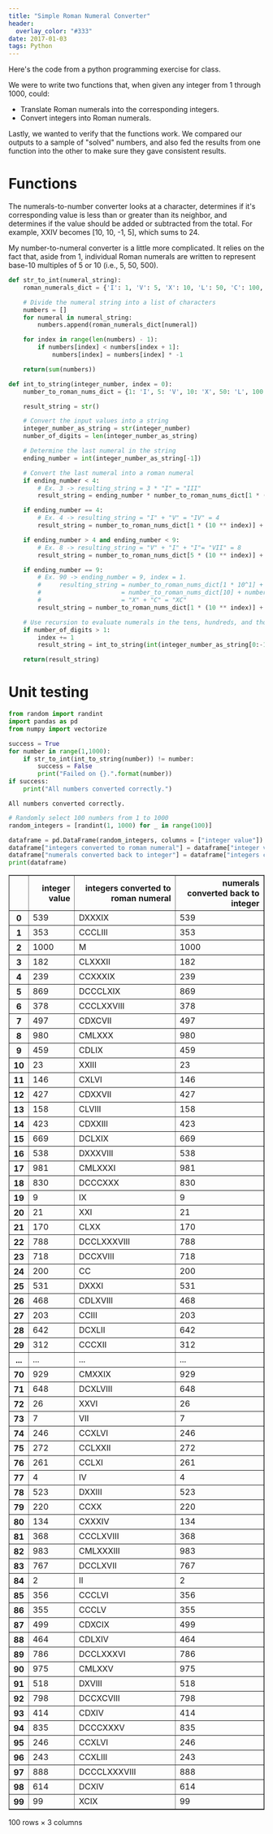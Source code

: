 ```yaml
---
title: "Simple Roman Numeral Converter"
header:
  overlay_color: "#333"
date: 2017-01-03
tags: Python
---
```


Here's the code from a python programming exercise for class.

We were to write two functions that, when given any integer from 1 through 1000, could:

* Translate Roman numerals into the corresponding integers.
* Convert integers into Roman numerals.

Lastly, we wanted to verify that the functions work. We compared our outputs to a sample of "solved" numbers, and also fed the results from one function into the other to make sure they gave consistent results.


# Functions

The numerals-to-number converter looks at a character, determines if it's corresponding value is less than or greater than its neighbor, and determines if the value should be added or subtracted from the total. For example, XXIV becomes [10, 10, -1, 5], which sums to 24.

My number-to-numeral converter is a little more complicated. It relies on the fact that, aside from 1, individual Roman numerals are written to represent base-10 multiples of 5 or 10 (i.e., 5, 50, 500).

```python
def str_to_int(numeral_string):
    roman_numerals_dict = {'I': 1, 'V': 5, 'X': 10, 'L': 50, 'C': 100, 'D':500, 'M':1000}

    # Divide the numeral string into a list of characters
    numbers = []
    for numeral in numeral_string:
        numbers.append(roman_numerals_dict[numeral])

    for index in range(len(numbers) - 1):
        if numbers[index] < numbers[index + 1]:
            numbers[index] = numbers[index] * -1

    return(sum(numbers))
```


```python
def int_to_string(integer_number, index = 0):
    number_to_roman_nums_dict = {1: 'I', 5: 'V', 10: 'X', 50: 'L', 100:'C', 500: 'D', 1000: 'M'}

    result_string = str()

    # Convert the input values into a string
    integer_number_as_string = str(integer_number)
    number_of_digits = len(integer_number_as_string)

    # Determine the last numeral in the string
    ending_number = int(integer_number_as_string[-1])

    # Convert the last numeral into a roman numeral
    if ending_number < 4:
        # Ex. 3 -> resulting_string = 3 * "I" = "III"
        result_string = ending_number * number_to_roman_nums_dict[1 * (10 ** index)]

    if ending_number == 4:
        # Ex. 4 -> resulting_string = "I" + "V" = "IV" = 4
        result_string = number_to_roman_nums_dict[1 * (10 ** index)] + number_to_roman_nums_dict[5 * (10 ** index)]

    if ending_number > 4 and ending_number < 9:
        # Ex. 8 -> resulting_string = "V" + "I" + "I"= "VII" = 8
        result_string = number_to_roman_nums_dict[5 * (10 ** index)] + (ending_number % 5) * number_to_roman_nums_dict[1 * (10 ** index)]

    if ending_number == 9:
        # Ex. 90 -> ending_number = 9, index = 1.
        #     resulting_string = number_to_roman_nums_dict[1 * 10^1] + number_to_roman_nums_dict[10 * 10^1]
        #                      = number_to_roman_nums_dict[10] + number_to_roman_nums_dict[100]
        #                      = "X" + "C" = "XC"
        result_string = number_to_roman_nums_dict[1 * (10 ** index)] + number_to_roman_nums_dict[10 * (10 ** index)]

    # Use recursion to evaluate numerals in the tens, hundreds, and thousands places
    if number_of_digits > 1:
        index += 1
        result_string = int_to_string(int(integer_number_as_string[0:-1]), index) + result_string

    return(result_string)
```

# Unit testing


```python
from random import randint
import pandas as pd
from numpy import vectorize
```


```python
success = True
for number in range(1,1000):
    if str_to_int(int_to_string(number)) != number:
        success = False
        print("Failed on {}.".format(number))
if success:
    print("All numbers converted correctly.")
```

    All numbers converted correctly.



```python
# Randomly select 100 numbers from 1 to 1000
random_integers = [randint(1, 1000) for _ in range(100)]

dataframe = pd.DataFrame(random_integers, columns = ["integer value"])
dataframe["integers converted to roman numeral"] = dataframe["integer value"].apply(vectorize(int_to_string))
dataframe["numerals converted back to integer"] = dataframe["integers converted to roman numeral"].apply(vectorize(str_to_int))
print(dataframe)
```




<div>
<table border="1" class="dataframe">
  <thead>
    <tr style="text-align: right;">
      <th></th>
      <th>integer value</th>
      <th>integers converted to roman numeral</th>
      <th>numerals converted back to integer</th>
    </tr>
  </thead>
  <tbody>
    <tr>
      <th>0</th>
      <td>539</td>
      <td>DXXXIX</td>
      <td>539</td>
    </tr>
    <tr>
      <th>1</th>
      <td>353</td>
      <td>CCCLIII</td>
      <td>353</td>
    </tr>
    <tr>
      <th>2</th>
      <td>1000</td>
      <td>M</td>
      <td>1000</td>
    </tr>
    <tr>
      <th>3</th>
      <td>182</td>
      <td>CLXXXII</td>
      <td>182</td>
    </tr>
    <tr>
      <th>4</th>
      <td>239</td>
      <td>CCXXXIX</td>
      <td>239</td>
    </tr>
    <tr>
      <th>5</th>
      <td>869</td>
      <td>DCCCLXIX</td>
      <td>869</td>
    </tr>
    <tr>
      <th>6</th>
      <td>378</td>
      <td>CCCLXXVIII</td>
      <td>378</td>
    </tr>
    <tr>
      <th>7</th>
      <td>497</td>
      <td>CDXCVII</td>
      <td>497</td>
    </tr>
    <tr>
      <th>8</th>
      <td>980</td>
      <td>CMLXXX</td>
      <td>980</td>
    </tr>
    <tr>
      <th>9</th>
      <td>459</td>
      <td>CDLIX</td>
      <td>459</td>
    </tr>
    <tr>
      <th>10</th>
      <td>23</td>
      <td>XXIII</td>
      <td>23</td>
    </tr>
    <tr>
      <th>11</th>
      <td>146</td>
      <td>CXLVI</td>
      <td>146</td>
    </tr>
    <tr>
      <th>12</th>
      <td>427</td>
      <td>CDXXVII</td>
      <td>427</td>
    </tr>
    <tr>
      <th>13</th>
      <td>158</td>
      <td>CLVIII</td>
      <td>158</td>
    </tr>
    <tr>
      <th>14</th>
      <td>423</td>
      <td>CDXXIII</td>
      <td>423</td>
    </tr>
    <tr>
      <th>15</th>
      <td>669</td>
      <td>DCLXIX</td>
      <td>669</td>
    </tr>
    <tr>
      <th>16</th>
      <td>538</td>
      <td>DXXXVIII</td>
      <td>538</td>
    </tr>
    <tr>
      <th>17</th>
      <td>981</td>
      <td>CMLXXXI</td>
      <td>981</td>
    </tr>
    <tr>
      <th>18</th>
      <td>830</td>
      <td>DCCCXXX</td>
      <td>830</td>
    </tr>
    <tr>
      <th>19</th>
      <td>9</td>
      <td>IX</td>
      <td>9</td>
    </tr>
    <tr>
      <th>20</th>
      <td>21</td>
      <td>XXI</td>
      <td>21</td>
    </tr>
    <tr>
      <th>21</th>
      <td>170</td>
      <td>CLXX</td>
      <td>170</td>
    </tr>
    <tr>
      <th>22</th>
      <td>788</td>
      <td>DCCLXXXVIII</td>
      <td>788</td>
    </tr>
    <tr>
      <th>23</th>
      <td>718</td>
      <td>DCCXVIII</td>
      <td>718</td>
    </tr>
    <tr>
      <th>24</th>
      <td>200</td>
      <td>CC</td>
      <td>200</td>
    </tr>
    <tr>
      <th>25</th>
      <td>531</td>
      <td>DXXXI</td>
      <td>531</td>
    </tr>
    <tr>
      <th>26</th>
      <td>468</td>
      <td>CDLXVIII</td>
      <td>468</td>
    </tr>
    <tr>
      <th>27</th>
      <td>203</td>
      <td>CCIII</td>
      <td>203</td>
    </tr>
    <tr>
      <th>28</th>
      <td>642</td>
      <td>DCXLII</td>
      <td>642</td>
    </tr>
    <tr>
      <th>29</th>
      <td>312</td>
      <td>CCCXII</td>
      <td>312</td>
    </tr>
    <tr>
      <th>...</th>
      <td>...</td>
      <td>...</td>
      <td>...</td>
    </tr>
    <tr>
      <th>70</th>
      <td>929</td>
      <td>CMXXIX</td>
      <td>929</td>
    </tr>
    <tr>
      <th>71</th>
      <td>648</td>
      <td>DCXLVIII</td>
      <td>648</td>
    </tr>
    <tr>
      <th>72</th>
      <td>26</td>
      <td>XXVI</td>
      <td>26</td>
    </tr>
    <tr>
      <th>73</th>
      <td>7</td>
      <td>VII</td>
      <td>7</td>
    </tr>
    <tr>
      <th>74</th>
      <td>246</td>
      <td>CCXLVI</td>
      <td>246</td>
    </tr>
    <tr>
      <th>75</th>
      <td>272</td>
      <td>CCLXXII</td>
      <td>272</td>
    </tr>
    <tr>
      <th>76</th>
      <td>261</td>
      <td>CCLXI</td>
      <td>261</td>
    </tr>
    <tr>
      <th>77</th>
      <td>4</td>
      <td>IV</td>
      <td>4</td>
    </tr>
    <tr>
      <th>78</th>
      <td>523</td>
      <td>DXXIII</td>
      <td>523</td>
    </tr>
    <tr>
      <th>79</th>
      <td>220</td>
      <td>CCXX</td>
      <td>220</td>
    </tr>
    <tr>
      <th>80</th>
      <td>134</td>
      <td>CXXXIV</td>
      <td>134</td>
    </tr>
    <tr>
      <th>81</th>
      <td>368</td>
      <td>CCCLXVIII</td>
      <td>368</td>
    </tr>
    <tr>
      <th>82</th>
      <td>983</td>
      <td>CMLXXXIII</td>
      <td>983</td>
    </tr>
    <tr>
      <th>83</th>
      <td>767</td>
      <td>DCCLXVII</td>
      <td>767</td>
    </tr>
    <tr>
      <th>84</th>
      <td>2</td>
      <td>II</td>
      <td>2</td>
    </tr>
    <tr>
      <th>85</th>
      <td>356</td>
      <td>CCCLVI</td>
      <td>356</td>
    </tr>
    <tr>
      <th>86</th>
      <td>355</td>
      <td>CCCLV</td>
      <td>355</td>
    </tr>
    <tr>
      <th>87</th>
      <td>499</td>
      <td>CDXCIX</td>
      <td>499</td>
    </tr>
    <tr>
      <th>88</th>
      <td>464</td>
      <td>CDLXIV</td>
      <td>464</td>
    </tr>
    <tr>
      <th>89</th>
      <td>786</td>
      <td>DCCLXXXVI</td>
      <td>786</td>
    </tr>
    <tr>
      <th>90</th>
      <td>975</td>
      <td>CMLXXV</td>
      <td>975</td>
    </tr>
    <tr>
      <th>91</th>
      <td>518</td>
      <td>DXVIII</td>
      <td>518</td>
    </tr>
    <tr>
      <th>92</th>
      <td>798</td>
      <td>DCCXCVIII</td>
      <td>798</td>
    </tr>
    <tr>
      <th>93</th>
      <td>414</td>
      <td>CDXIV</td>
      <td>414</td>
    </tr>
    <tr>
      <th>94</th>
      <td>835</td>
      <td>DCCCXXXV</td>
      <td>835</td>
    </tr>
    <tr>
      <th>95</th>
      <td>246</td>
      <td>CCXLVI</td>
      <td>246</td>
    </tr>
    <tr>
      <th>96</th>
      <td>243</td>
      <td>CCXLIII</td>
      <td>243</td>
    </tr>
    <tr>
      <th>97</th>
      <td>888</td>
      <td>DCCCLXXXVIII</td>
      <td>888</td>
    </tr>
    <tr>
      <th>98</th>
      <td>614</td>
      <td>DCXIV</td>
      <td>614</td>
    </tr>
    <tr>
      <th>99</th>
      <td>99</td>
      <td>XCIX</td>
      <td>99</td>
    </tr>
  </tbody>
</table>
<p>100 rows × 3 columns</p>
</div>




```python

```
